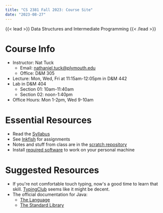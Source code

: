 ```yaml
---
title: "CS 2381 Fall 2023: Course Site"
date: "2023-08-27"
---
```


{{< lead >}}
Data Structures and Intermediate Programming
{{< /lead >}}

# Course Info

 - Instructor: Nat Tuck 
   - Email: <nathaniel.tuck@plymouth.edu>
   - Office: D&M 305
 - Lecture: Mon, Wed, Fri at 11:15am-12:05pm in D&M 442
 - Lab in D&M 404
   - Section 01: 10am-11:40am
   - Section 02: noon-1:40pm
 - Office Hours: Mon 1-2pm, Wed 9-10am

# Essential Resources

 - Read the [Syllabus](./syllabus)
 - See [Inkfish](https://inkfish.homework.quest) for assignments
 - Notes and stuff from class are in the [scratch repository](https://github.com/NatTuck/scratch-2023-09)
 - Install [required software](./required-software) to work on your personal machine

# Suggested Resources

 - If you're not comfortable touch typing, now's a good time to learn that skill.
   [TypingClub](https://www.typingclub.com/) seems like it might be decent.
 - The official documentation for Java: 
   - [The Language](https://docs.oracle.com/javase/specs/jls/se17/html/index.html)
   - [The Standard Library](
     https://docs.oracle.com/en/java/javase/17/docs/api/java.base/module-summary.html)
